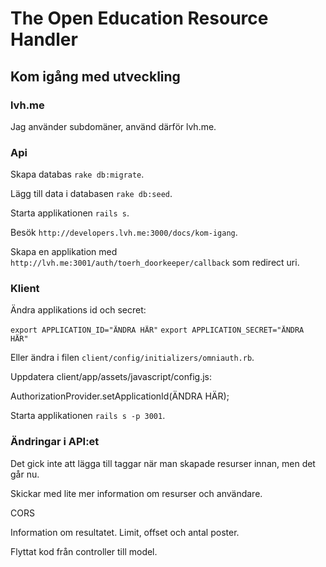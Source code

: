 The Open Education Resource Handler
===================================

Kom igång med utveckling
------------------------

### lvh.me

Jag använder subdomäner, använd därför lvh.me.

### Api

Skapa databas `rake db:migrate`.

Lägg till data i databasen `rake db:seed`.

Starta applikationen `rails s`.

Besök `http://developers.lvh.me:3000/docs/kom-igang`.

Skapa en applikation med `http://lvh.me:3001/auth/toerh_doorkeeper/callback`
som redirect uri.

### Klient

Ändra applikations id och secret:

`export APPLICATION_ID="ÄNDRA HÄR"`
`export APPLICATION_SECRET="ÄNDRA HÄR"`

Eller ändra i filen `client/config/initializers/omniauth.rb`.

Uppdatera client/app/assets/javascript/config.js:

AuthorizationProvider.setApplicationId(ÄNDRA HÄR);

Starta applikationen `rails s -p 3001`.

### Ändringar i API:et

Det gick inte att lägga till taggar när man skapade resurser innan, men det går
nu.

Skickar med lite mer information om resurser och användare.

CORS

Information om resultatet. Limit, offset och antal poster.

Flyttat kod från controller till model.
